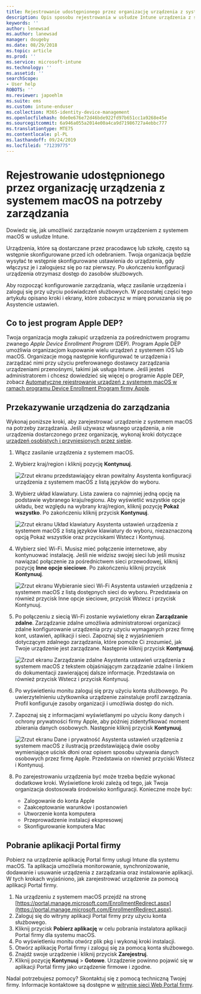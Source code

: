 ```yaml
---
title: Rejestrowanie udostępnionego przez organizację urządzenia z systemem macOS na potrzeby zarządzania | Microsoft Docs
description: Opis sposobu rejestrowania w usłudze Intune urządzenia z systemem macOS, które zostało zakupione i udostępnione przez Twoją organizację.
keywords: ''
author: lenewsad
ms.author: lanewsad
manager: dougeby
ms.date: 08/29/2018
ms.topic: article
ms.prod: ''
ms.service: microsoft-intune
ms.technology: ''
ms.assetid: ''
searchScope:
- User help
ROBOTS: ''
ms.reviewer: japoehlm
ms.suite: ems
ms.custom: intune-enduser
ms.collection: M365-identity-device-management
ms.openlocfilehash: 0de0e676e72d46bde922fd97b651cc1a9268e45e
ms.sourcegitcommit: 6a946a055a2014e00a4ca9d71986727a4ebbc777
ms.translationtype: MTE75
ms.contentlocale: pl-PL
ms.lasthandoff: 09/24/2019
ms.locfileid: "71239775"
---
```

# <a name="enroll-your-organization-provided-macos-device-in-management"></a>Rejestrowanie udostępnionego przez organizację urządzenia z systemem macOS na potrzeby zarządzania

Dowiedz się, jak umożliwić zarządzanie nowym urządzeniem z systemem macOS w usłudze Intune.  

Urządzenia, które są dostarczane przez pracodawcę lub szkołę, często są wstępnie skonfigurowane przed ich odebraniem. Twoja organizacja będzie wysyłać te wstępnie skonfigurowane ustawienia do urządzenia, gdy włączysz je i zalogujesz się po raz pierwszy. Po ukończeniu konfiguracji urządzenia otrzymasz dostęp do zasobów służbowych.

Aby rozpocząć konfigurowanie zarządzania, włącz zasilanie urządzenia i zaloguj się przy użyciu poświadczeń służbowych. W pozostałej części tego artykułu opisano kroki i ekrany, które zobaczysz w miarę poruszania się po Asystencie ustawień.

## <a name="what-is-apple-dep"></a>Co to jest program Apple DEP?

Twoja organizacja mogła zakupić urządzenia za pośrednictwem programu zwanego *Apple Device Enrollment Program* (DEP). Program Apple DEP umożliwia organizacjom kupowanie wielu urządzeń z systemem iOS lub macOS. Organizacje mogą następnie konfigurować te urządzenia i zarządzać nimi przy użyciu preferowanego dostawcy zarządzania urządzeniami przenośnymi, takimi jak usługa Intune. Jeśli jesteś administratorem i chcesz dowiedzieć się więcej o programie Apple DEP, zobacz [Automatyczne rejestrowanie urządzeń z systemem macOS w ramach programu Device Enrollment Program firmy Apple](https://docs.microsoft.com/intune/device-enrollment-program-enroll-macos).  

## <a name="get-your-device-managed"></a>Przekazywanie urządzenia do zarządzania

Wykonaj poniższe kroki, aby zarejestrować urządzenie z systemem macOS na potrzeby zarządzania. Jeśli używasz własnego urządzenia, a nie urządzenia dostarczonego przez organizację, wykonaj kroki dotyczące [urządzeń osobistych i przyniesionych przez siebie](enroll-your-device-in-intune-macos-cp.md).  

1. Włącz zasilanie urządzenia z systemem macOS.
2. Wybierz kraj/region i kliknij pozycję **Kontynuuj**.  

   ![Zrzut ekranu przedstawiający ekran powitalny Asystenta konfiguracji urządzenia z systemem macOS z listą języków do wyboru.](./media/macos-dep-welcome-1808.png)
3. Wybierz układ klawiatury. Lista zawiera co najmniej jedną opcję na podstawie wybranego kraju/regionu. Aby wyświetlić wszystkie opcje układu, bez względu na wybrany kraj/region, kliknij pozycję **Pokaż wszystko**. Po zakończeniu kliknij przycisk **Kontynuuj**.  

   ![Zrzut ekranu Układ klawiatury Asystenta ustawień urządzenia z systemem macOS z listą języków klawiatury do wyboru, niezaznaczoną opcją Pokaż wszystkie oraz przyciskami Wstecz i Kontynuuj.](./media/macos-dep-keyboard-1808.png)  
4. Wybierz sieć Wi-Fi. Musisz mieć połączenie internetowe, aby kontynuować instalację. Jeśli nie widzisz swojej sieci lub jeśli musisz nawiązać połączenie za pośrednictwem sieci przewodowej, kliknij pozycję **Inne opcje sieciowe**. Po zakończeniu kliknij przycisk **Kontynuuj**.  

   ![Zrzut ekranu Wybieranie sieci Wi-Fi Asystenta ustawień urządzenia z systemem macOS z listą dostępnych sieci do wyboru. Przedstawia on również przycisk Inne opcje sieciowe, przycisk Wstecz i przycisk Kontynuuj.](./media/macos-dep-wifi-1808.png)  
5. Po połączeniu z siecią Wi-Fi zostanie wyświetlony ekran **Zarządzanie zdalne**. Zarządzanie zdalne umożliwia administratorowi organizacji zdalne konfigurowanie urządzenia przy użyciu wymaganych przez firmę kont, ustawień, aplikacji i sieci. Zapoznaj się z wyjaśnieniem dotyczącym zdalnego zarządzania, które pomoże Ci zrozumieć, jak Twoje urządzenie jest zarządzane. Następnie kliknij przycisk **Kontynuuj**.  

   ![Zrzut ekranu Zarządzanie zdalne Asystenta ustawień urządzenia z systemem macOS z tekstem objaśniającym zarządzanie zdalne i linkiem do dokumentacji zawierającej dalsze informacje. Przedstawia on również przycisk Wstecz i przycisk Kontynuuj.](./media/macos-dep-remote-management-1-1808.png)  
6. Po wyświetleniu monitu zaloguj się przy użyciu konta służbowego. Po uwierzytelnieniu użytkownika urządzenie zainstaluje profil zarządzania. Profil konfiguruje zasoby organizacji i umożliwia dostęp do nich.  
7. Zapoznaj się z informacjami wyświetlanymi po użyciu ikony danych i ochrony prywatności firmy Apple, aby później zidentyfikować moment zbierania danych osobowych. Następnie kliknij przycisk **Kontynuuj**.  

   ![Zrzut ekranu Dane i prywatność Asystenta ustawień urządzenia z systemem macOS z ilustracją przedstawiającą dwie osoby wymieniające uścisk dłoni oraz opisem sposobu używania danych osobowych przez firmę Apple. Przedstawia on również przyciski Wstecz i Kontynuuj.](./media/macos-dep-apple-data-privacy-1808.png)  
8. Po zarejestrowaniu urządzenia być może trzeba będzie wykonać dodatkowe kroki. Wyświetlone kroki zależą od tego, jak Twoja organizacja dostosowała środowisko konfiguracji. Konieczne może być:
    * Zalogowanie do konta Apple
    * Zaakceptowanie warunków i postanowień
    * Utworzenie konta komputera
    * Przeprowadzenie instalacji ekspresowej
    * Skonfigurowanie komputera Mac  

## <a name="get-the-company-portal-app"></a>Pobranie aplikacji Portal firmy

Pobierz na urządzenie aplikację Portal firmy usługi Intune dla systemu macOS. Ta aplikacja umożliwia monitorowanie, synchronizowanie, dodawanie i usuwanie urządzenia z zarządzania oraz instalowanie aplikacji. W tych krokach wyjaśniono, jak zarejestrować urządzenie za pomocą aplikacji Portal firmy.

1. Na urządzeniu z systemem macOS przejdź na stronę [https://portal.manage.microsoft.com/EnrollmentRedirect.aspx](https://portal.manage.microsoft.com/EnrollmentRedirect.aspx).
2. Zaloguj się do witryny aplikacji Portal firmy przy użyciu konta służbowego. 
3. Kliknij przycisk **Pobierz aplikację** w celu pobrania instalatora aplikacji Portal firmy dla systemu macOS.
4. Po wyświetleniu monitu otwórz plik pkg i wykonaj kroki instalacji.
5. Otwórz aplikację Portal firmy i zaloguj się za pomocą konta służbowego.
6. Znajdź swoje urządzenie i kliknij przycisk **Zarejestruj**.
7. Kliknij pozycję **Kontynuuj** > **Gotowe**. Urządzenie powinno pojawić się w aplikacji Portal firmy jako urządzenie firmowe i zgodne.

Nadal potrzebujesz pomocy? Skontaktuj się z pomocą techniczną Twojej firmy. Informacje kontaktowe są dostępne w [witrynie sieci Web Portal firmy](https://go.microsoft.com/fwlink/?linkid=2010980).
